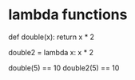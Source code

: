 # lambda functions

def double(x):
  return x * 2

double2 = lambda x: x * 2

double(5) == 10
double2(5) == 10

